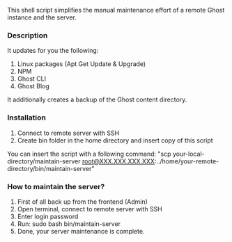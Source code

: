 This shell script simplifies the manual maintenance effort of a remote Ghost instance and the server. 

### Description

It updates for you the following: 

1. Linux packages (Apt Get Update & Upgrade)
2. NPM
3. Ghost CLI
4. Ghost Blog

It additionally creates a backup of the Ghost content directory. 

### Installation

1. Connect to remote server with SSH
2. Create bin folder in the home directory and insert copy of this script 

You can insert the script with a following command: "scp your-local-directory/maintain-server root@XXX.XXX.XXX.XXX:../home/your-remote-directory/bin/maintain-server"

### How to maintain the server?

1. First of all back up from the frontend (Admin)
2. Open terminal, connect to remote server with SSH
3. Enter login password
4. Run: sudo bash bin/maintain-server
5. Done, your server maintenance is complete.
